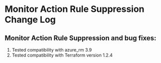 # Monitor Action Rule Suppression Change Log
##  Monitor Action Rule Suppression and bug fixes:
1. Tested compatibility with azure_rm 3.9
2. Tested compatibility with Terraform version 1.2.4